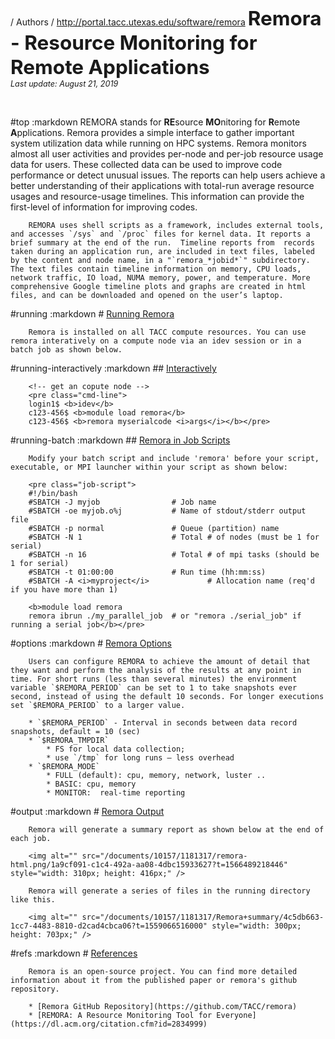 / Authors
/ http://portal.tacc.utexas.edu/software/remora
<span style="font-size:225%; font-weight:bold;">Remora - Resource Monitoring for Remote Applications</span><br>
<span style="font-size:90%"><i>Last update: August 21, 2019</i></span>
<p>&nbsp;</p>

#top
	:markdown
		REMORA stands for **RE**source **MO**nitoring for **R**emote **A**pplications. Remora provides a simple interface to gather important system utilization data while running on HPC systems. Remora monitors almost all user activities and provides per-node and per-job resource usage data for users. These collected data can be used to improve code performance or detect unusual issues. The reports can help users achieve a better understanding of their applications with total-run average resource usages and resource-usage timelines. This information can provide the first-level of information for improving codes.

		REMORA uses shell scripts as a framework, includes external tools, and accesses `/sys` and `/proc` files for kernel data. It reports a brief summary at the end of the run.  Timeline reports from  records taken during an application run, are included in text files, labeled by the content and node name, in a "`remora_*jobid*`" subdirectory.  The text files contain timeline information on memory, CPU loads, network traffic, IO load, NUMA memory, power, and temperature. More comprehensive Google timeline plots and graphs are created in html files, and can be downloaded and opened on the user’s laptop.


#running
	:markdown
		# [Running Remora](#running)

		Remora is installed on all TACC compute resources. You can use remora interatively on a compute node via an idev session or in a batch job as shown below. 

#running-interactively
	:markdown
		## [Interactively](#running-interactively)

		<!-- get an copute node -->
		<pre class="cmd-line">
		login1$ <b>idev</b>
		c123-456$ <b>module load remora</b>
		c123-456$ <b>remora myserialcode <i>args</i></b></pre>

#running-batch
	:markdown
		## [Remora in Job Scripts](#running-batch)

		Modify your batch script and include 'remora' before your script, executable, or MPI launcher within your script as shown below:

		<pre class="job-script">
		#!/bin/bash
		#SBATCH -J myjob           		# Job name
		#SBATCH -oe myjob.o%j      		# Name of stdout/stderr output file
		#SBATCH -p normal          		# Queue (partition) name
		#SBATCH -N 1               		# Total # of nodes (must be 1 for serial)
		#SBATCH -n 16              		# Total # of mpi tasks (should be 1 for serial)
		#SBATCH -t 01:00:00        		# Run time (hh:mm:ss)
		#SBATCH -A <i>myproject</i>     		# Allocation name (req'd if you have more than 1)

		<b>module load remora 
		remora ibrun ./my_parallel_job	# or "remora ./serial_job" if running a serial job</b></pre>


#options
	:markdown
		# [Remora Options](#options)

		Users can configure REMORA to achieve the amount of detail that they want and perform the analysis of the results at any point in time. For short runs (less than several minutes) the environment variable `$REMORA_PERIOD` can be set to 1 to take snapshots ever second, instead of using the default 10 seconds. For longer executions set `$REMORA_PERIOD` to a larger value.

		* `$REMORA_PERIOD` - Interval in seconds between data record snapshots, default = 10 (sec)
		* `$REMORA_TMPDIR`
			* FS for local data collection;
			* use `/tmp` for long runs – less overhead 
		* `$REMORA_MODE`
			* FULL (default): cpu, memory, network, luster ..
			* BASIC: cpu, memory
			* MONITOR:  real-time reporting


#output
	:markdown
		# [Remora Output](#output)

		Remora will generate a summary report as shown below at the end of each job.

		<img alt="" src="/documents/10157/1181317/remora-html.png/1a9cf091-c1c4-492a-aa08-4dbc15933627?t=1566489218446" style="width: 310px; height: 416px;" />
 
		Remora will generate a series of files in the running directory like this.  
 
		<img alt="" src="/documents/10157/1181317/Remora+summary/4c5db663-1cc7-4483-8810-d2cad4cbca06?t=1559066516000" style="width: 300px; height: 703px;" />


#refs
	:markdown
		# [References](#refs)

		Remora is an open-source project. You can find more detailed information about it from the published paper or remora's github repository.

		* [Remora GitHub Repository](https://github.com/TACC/remora)
		* [REMORA: A Resource Monitoring Tool for Everyone](https://dl.acm.org/citation.cfm?id=2834999)


